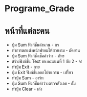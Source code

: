 # Programe_Grade
# หน้าที่แต่ละคน
- ปุ่ม Sum ฟังก์ชั่นคำนวน - กร
- ทำการตกแต่งหน้าฟรอมให้สวยงาม - มัดยาน
- ปุ่ม Sum ฟังก์ชั่งเช็คค่าว่าง - ภัทร
- สร้างฟังก์ชั่น Text ของคะแนนที่ 1 กับ 2 - จา
- ทำปุ่ม Exit - กาย
- ปุ่ม Exit ฟังก์ชั่นออกโปรแกรม - เปรี้ยว
- ทำปุ่ม Sum - อาร์ท
- ปุ่ม Sum ฟังก์ชั่นค่าว่างตรวจตัวเลข - อั้ม
- ทำปุ่ม Clear - เก๋ง
